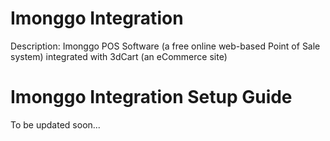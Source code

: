 # Imonggo Integration
Description: Imonggo POS Software (a free online web-based Point of Sale system) integrated with 3dCart (an eCommerce site)

# Imonggo Integration Setup Guide
To be updated soon...
